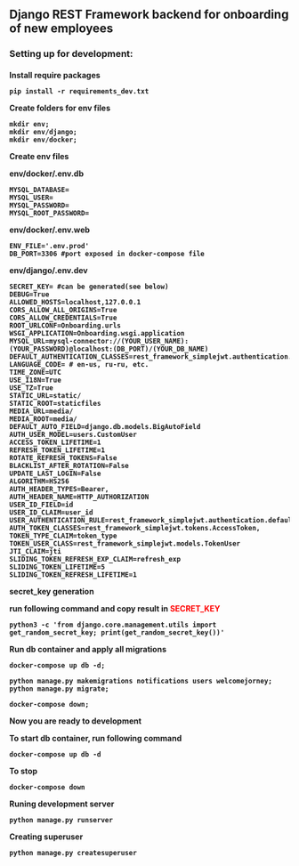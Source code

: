 <h2>Django REST Framework backend for onboarding of new employees<h3/>
 
<h3>Setting up for development:<h4/>
<p><b>Install require packages</b></p>

```shell
pip install -r requirements_dev.txt
```

<p><b>Create folders for env files</b></p>

```shell
mkdir env;
mkdir env/django;
mkdir env/docker;
```

<p><b>Create env files</b></p>
<p>env/docker/.env.db</p>

```dotenv
MYSQL_DATABASE=
MYSQL_USER=
MYSQL_PASSWORD=
MYSQL_ROOT_PASSWORD=
```

<p>env/docker/.env.web</p>

```dotenv
ENV_FILE='.env.prod'
DB_PORT=3306 #port exposed in docker-compose file
```

<p>env/django/.env.dev</p>

```dotenv
SECRET_KEY= #can be generated(see below)
DEBUG=True
ALLOWED_HOSTS=localhost,127.0.0.1
CORS_ALLOW_ALL_ORIGINS=True
CORS_ALLOW_CREDENTIALS=True
ROOT_URLCONF=Onboarding.urls
WSGI_APPLICATION=Onboarding.wsgi.application
MYSQL_URL=mysql-connector://(YOUR_USER_NAME):(YOUR_PASSWORD)@localhost:(DB_PORT)/(YOUR_DB_NAME)
DEFAULT_AUTHENTICATION_CLASSES=rest_framework_simplejwt.authentication.JWTAuthentication
LANGUAGE_CODE= # en-us, ru-ru, etc.
TIME_ZONE=UTC
USE_I18N=True
USE_TZ=True
STATIC_URL=static/
STATIC_ROOT=staticfiles
MEDIA_URL=media/
MEDIA_ROOT=media/
DEFAULT_AUTO_FIELD=django.db.models.BigAutoField
AUTH_USER_MODEL=users.CustomUser
ACCESS_TOKEN_LIFETIME=1
REFRESH_TOKEN_LIFETIME=1
ROTATE_REFRESH_TOKENS=False
BLACKLIST_AFTER_ROTATION=False
UPDATE_LAST_LOGIN=False
ALGORITHM=HS256
AUTH_HEADER_TYPES=Bearer,
AUTH_HEADER_NAME=HTTP_AUTHORIZATION
USER_ID_FIELD=id
USER_ID_CLAIM=user_id
USER_AUTHENTICATION_RULE=rest_framework_simplejwt.authentication.default_user_authentication_rule
AUTH_TOKEN_CLASSES=rest_framework_simplejwt.tokens.AccessToken,
TOKEN_TYPE_CLAIM=token_type
TOKEN_USER_CLASS=rest_framework_simplejwt.models.TokenUser
JTI_CLAIM=jti
SLIDING_TOKEN_REFRESH_EXP_CLAIM=refresh_exp
SLIDING_TOKEN_LIFETIME=5
SLIDING_TOKEN_REFRESH_LIFETIME=1
```

<p><b>secret_key generation</b></p>

<p>run following command and copy result in <font color="red">SECRET_KEY</font></p>

```shell
python3 -c 'from django.core.management.utils import get_random_secret_key; print(get_random_secret_key())'
```

<p><b>Run db container and apply all migrations</b></p>

```shell
docker-compose up db -d;
```
```shell
python manage.py makemigrations notifications users welcomejorney;
python manage.py migrate;
```
```shell
docker-compose down;
```

<p><b>Now you are ready to development</b></p>

<p><b>To start db container, run following command</b></p>

```shell
docker-compose up db -d
```

<p><b>To stop</b></p>

```shell
docker-compose down
```

<p><b>Runing development server</b></p>

```shell
python manage.py runserver
```

<p><b>Creating superuser</b></p>

```shell
python manage.py createsuperuser
```

